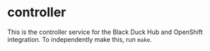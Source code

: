 # controller

This is the controller service for the Black Duck Hub and OpenShift integration. To independently make this, run ```make```.
